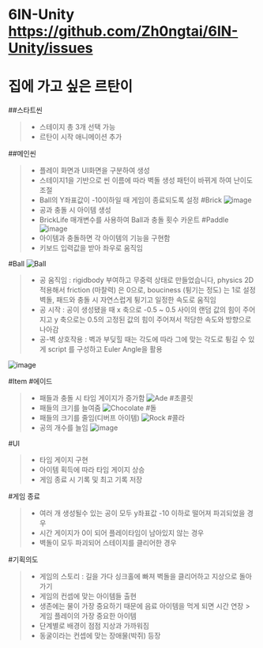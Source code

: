 # 6IN-Unity https://github.com/Zh0ngtai/6IN-Unity/issues

# 집에 가고 싶은 르탄이

##스타트씬

> - 스테이지 총 3개 선택 가능
> - 르탄이 시작 애니메이션 추가

##메인씬
> - 플레이 화면과 UI화면을 구분하여 생성
> - 스테이지1을 기반으로 씬 이름에 따라 벽돌 생성 패턴이 바뀌게 하여 난이도 조절
> - Ball의 Y좌표값이 -10이하일 때 게임이 종료되도록 설정
#Brick
![image](https://github.com/Zh0ngtai/6IN-Unity/assets/149444430/47e02a08-3a99-4958-92c9-db52d0d60962)
> - 공과 충돌 시 아이템 생성
> - BrickLife 매개변수를 사용하여 Ball과 충돌 횟수 카운트
#Paddle
![image](https://github.com/Zh0ngtai/6IN-Unity/assets/149444430/4c843ba9-0209-4a0f-9788-040306a18a03)
> - 아이템과 충돌하면 각 아이템의 기능을 구현함
> - 키보드 입력값을 받아 좌우로 움직임

#Ball
 ![Ball](https://github.com/Zh0ngtai/6IN-Unity/assets/149444430/a0968c87-ae6a-434a-9c0d-c3c9513134d6)
> - 공 움직임 : rigidbody 부여하고 무중력 상태로 만들었습니다, physics 2D 적용해서 friction (마찰력) 은 0으로, bouciness (튕기는 정도) 는 1로 설정
             벽돌, 패드와 충돌 시 자연스럽게 튕기고 일정한 속도로 움직임
> - 공 시작 : 공이 생성됐을 때 x 축으로 -0.5 ~ 0.5 사이의 랜덤 값의 힘이 주어지고 y 축으로는 0.5의 고정된 값의 힘이 주어져서 적당한 속도와 방향으로 나아감
> - 공-벽 상호작용 : 벽과 부딪힐 때는 각도에 따라 그에 맞는 각도로 튕길 수 있게 script 를 구성하고 Euler Angle을 활용

 ![image](https://github.com/Zh0ngtai/6IN-Unity/assets/149444430/48fc66cd-2c27-422d-949b-345c98ac507a)

#Item
#에이드
> - 패들과 충돌 시 타임 게이지가 증가함
![Ade](https://github.com/Zh0ngtai/6IN-Unity/assets/149444430/fda26411-f43e-4f70-90a1-8db9536858be)
#초콜릿
> - 패들의 크기를 늘여줌
![Chocolate](https://github.com/Zh0ngtai/6IN-Unity/assets/149444430/d62a61eb-5429-47cc-97d0-0ab4d6b66506)
#돌
> - 패들의 크기를 줄임(디버프 아이템)
![Rock](https://github.com/Zh0ngtai/6IN-Unity/assets/149444430/d7cdf5d7-78f8-43fb-9d77-929716b4c7e9)
#콜라
> - 공의 개수를 늘임
![image](https://github.com/Zh0ngtai/6IN-Unity/assets/149444430/c8db3623-1eb3-4dbc-be99-58773f651689)


#UI
> - 타임 게이지 구현
> - 아이템 획득에 따라 타임 게이지 상승
> - 게임 종료 시 기록 및 최고 기록 저장

#게임 종료
> - 여러 개 생성될수 있는 공이 모두 y좌표값 -10 이하로 떨어져 파괴되었을 경우
> - 시간 게이지가 0이 되어 플레이타임이 남아있지 않는 경우
> - 벽돌이 모두 파괴되어 스테이지를 클리어한 경우

#기획의도
> - 게임의 스토리 : 길을 가다 싱크홀에 빠져 벽돌을 클리어하고 지상으로 돌아가기
> - 게임의 컨셉에 맞는 아이템들 출현
> - 생존에는 물이 가장 중요하기 때문에 음료 아이템을 먹게 되면 시간 연장 > 게임 플레이의 가장 중요한 아이템
> - 단계별로 배경이 점점 지상과 가까워짐
> - 동굴이라는 컨셉에 맞는 장애물(박쥐) 등장
